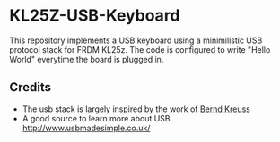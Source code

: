 # KL25Z-USB-Keyboard
This repository implements a USB keyboard using a minimilistic USB protocol stack for FRDM KL25z. The code is configured to write "Hello World" everytime the board is plugged in.

## Credits
* The usb stack is largely inspired by the work of [Bernd Kreuss](https://github.com/prof7bit/frdm-kl25z-minimal-usb-hid)  
* A good source to learn more about USB http://www.usbmadesimple.co.uk/
